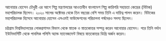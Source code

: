 আনোয়ার হোসেন চৌধুরী এর আগে শিল্প মন্ত্রণালয়ের আওতাধীন বাংলাদেশ শিল্প কারিগরি সহায়তা কেন্দ্রের (বিটাক) মহাপরিচালক ছিলেন। ২০২০ সালের অক্টোবর থেকে তিন বছরের বেশি সময় তিনি এ দায়িত্ব পালন করেন। বিটাকের মহাপরিচালক হিসেবে আনোয়ার হোসেন এসএমই ফাউন্ডেশনের পরিচালনা পর্ষদেরও সদস্য ছিলেন।

চট্টগ্রাম বিশ্ববিদ্যালয়ের লোকপ্রশাসন বিভাগ থেকে স্নাতক ও স্নাতকোত্তর সম্পন্ন করেন আনোয়ার হোসেন। পরে তিনি নর্দান ইউনিভার্সিটি থেকে পাবলিক পলিসি অ্যান্ড ম্যানেজমেন্ট বিষয়ে স্নাতকোত্তর ডিগ্রি অর্জন করেন।
